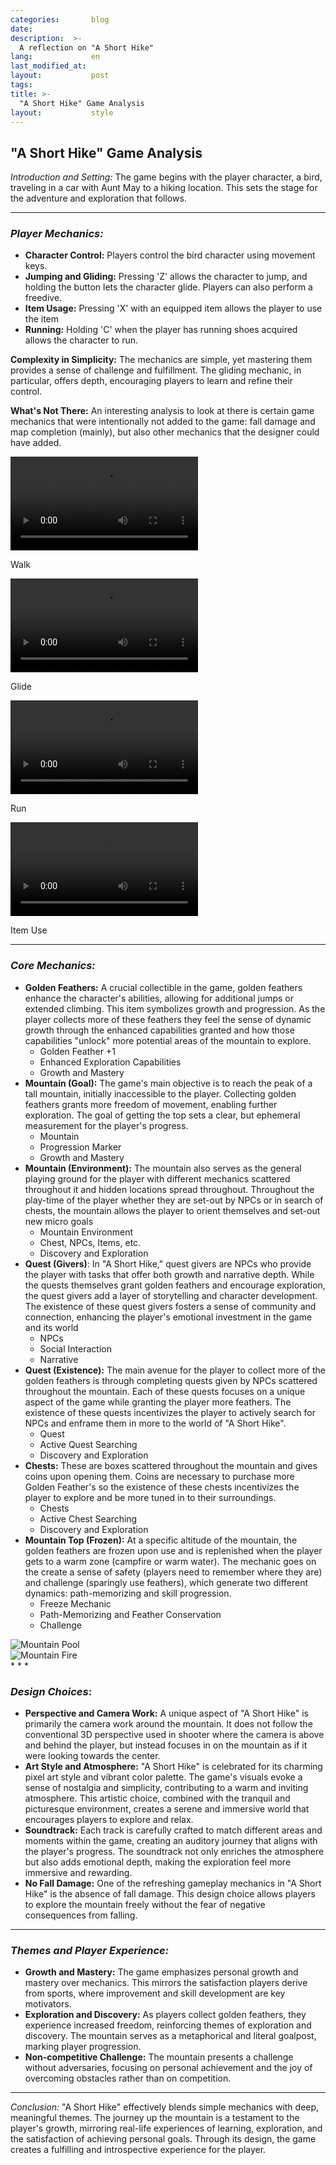 ```yaml
---
categories:       blog
date:             
description:  >-
  A reflection on "A Short Hike"
lang:             en
last_modified_at: 
layout:           post
tags:
title: >-
  "A Short Hike" Game Analysis
layout:           style
---
```


## **"A Short Hike" Game Analysis**

*Introduction and Setting:* The game begins with the player character, a bird, traveling in a car with Aunt May to a hiking location. This sets the stage for the adventure and exploration that follows.

* * *

### *Player Mechanics:*

- **Character Control:** Players control the bird character using movement keys.
- **Jumping and Gliding:** Pressing 'Z' allows the character to jump, and holding the button lets the character glide. Players can also perform a freedive.
- **Item Usage:** Pressing 'X' with an equipped item allows the player to use the item
- **Running:** Holding 'C' when the player has running shoes acquired allows the character to run.

**Complexity in Simplicity:** The mechanics are simple, yet mastering them provides a sense of challenge and fulfillment. The gliding mechanic, in particular, offers depth, encouraging players to learn and refine their control.

**What's Not There:** An interesting analysis to look at there is certain game mechanics that were intentionally not added to the game: fall damage and map completion (mainly), but also other mechanics that the designer could have added.

<!-- Add a container around your video divs -->
<div class="video-grid">
  <div>
    <video controls>
      <source src="/Blog/assets/a-short-hike/walk.mp4" type="video/mp4">
      Your browser does not support the video tag.
    </video>
    <p>Walk</p>
  </div>

  <div>
    <video controls>
      <source src="/Blog/assets/a-short-hike/glide.mp4" type="video/mp4">
      Your browser does not support the video tag.
    </video>
    <p>Glide</p>
  </div>

  <div>
    <video controls>
      <source src="/Blog/assets/a-short-hike/run.mp4" type="video/mp4">
      Your browser does not support the video tag.
    </video>
    <p>Run</p>
  </div>

  <div>
    <video controls>
      <source src="/Blog/assets/a-short-hike/items.mp4" type="video/mp4">
      Your browser does not support the video tag.
    </video>
    <p>Item Use</p>
  </div>
</div>

* * *

### *Core Mechanics:*

- **Golden Feathers:** A crucial collectible in the game, golden feathers enhance the character's abilities, allowing for additional jumps or extended climbing. This item symbolizes growth and progression. As the player collects more of these feathers they feel the sense of dynamic growth through the enhanced capabilities granted and how those capabilities "unlock" more potential areas of the mountain to explore.
    - Golden Feather +1
    - Enhanced Exploration Capabilities
    - Growth and Mastery
- **Mountain (Goal):** The game's main objective is to reach the peak of a tall mountain, initially inaccessible to the player. Collecting golden feathers grants more freedom of movement, enabling further exploration. The goal of getting the top sets a clear, but ephemeral measurement for the player's progress.
    - Mountain
    - Progression Marker
    - Growth and Mastery
- **Mountain (Environment):** The mountain also serves as the general playing ground for the player with different mechanics scattered throughout it and hidden locations spread throughout. Throughout the play-time of the player whether they are set-out by NPCs or in search of chests, the mountain allows the player to orient themselves and set-out new micro goals
    - Mountain Environment
    - Chest, NPCs, Items, etc.
    - Discovery and Exploration
- **Quest (Givers)**: In "A Short Hike," quest givers are NPCs who provide the player with tasks that offer both growth and narrative depth. While the quests themselves grant golden feathers and encourage exploration, the quest givers add a layer of storytelling and character development. The existence of these quest givers fosters a sense of community and connection, enhancing the player's emotional investment in the game and its world
    - NPCs
    - Social Interaction
    - Narrative
- **Quest (Existence):** The main avenue for the player to collect more of the golden feathers is through completing quests given by NPCs scattered throughout the mountain. Each of these quests focuses on a unique aspect of the game while granting the player more feathers. The existence of these quests incentivizes the player to actively search for NPCs and enframe them in more to the world of "A Short Hike".
    - Quest
    - Active Quest Searching
    - Discovery and Exploration
- **Chests:** These are boxes scattered throughout the mountain and gives coins upon opening them. Coins are necessary to purchase more Golden Feather's so the existence of these chests incentivizes the player to explore and be more tuned in to their surroundings.
    - Chests
    - Active Chest Searching
    - Discovery and Exploration
- **Mountain Top (Frozen):** At a specific altitude of the mountain, the golden feathers are frozen upon use and is replenished when the player gets to a warm zone (campfire or warm water). The mechanic goes on the create a sense of safety (players need to remember where they are) and challenge (sparingly use feathers), which generate two different dynamics: path-memorizing and skill progression.
    - Freeze Mechanic
    - Path-Memorizing and Feather Conservation
    - Challenge
<div class="picture-grid">
<div><img src="/Blog/assets/a-short-hike/f_pool.png" alt="Mountain Pool"/></div>
<div><img src="/Blog/assets/a-short-hike/f_fire.png" alt="Mountain Fire"/></div>
</div>
* * *

### *Design Choices*:

- **Perspective and Camera Work:** A unique aspect of "A Short Hike" is primarily the camera work around the mountain. It does not follow the conventional 3D perspective used in shooter where the camera is above and behind the player, but instead focuses in on the mountain as if it were looking towards the center.
- **Art Style and Atmosphere:** "A Short Hike" is celebrated for its charming pixel art style and vibrant color palette. The game's visuals evoke a sense of nostalgia and simplicity, contributing to a warm and inviting atmosphere. This artistic choice, combined with the tranquil and picturesque environment, creates a serene and immersive world that encourages players to explore and relax.
- **Soundtrack:** Each track is carefully crafted to match different areas and moments within the game, creating an auditory journey that aligns with the player's progress. The soundtrack not only enriches the atmosphere but also adds emotional depth, making the exploration feel more immersive and rewarding.
- **No Fall Damage:** One of the refreshing gameplay mechanics in "A Short Hike" is the absence of fall damage. This design choice allows players to explore the mountain freely without the fear of negative consequences from falling.

* * *

### *Themes and Player Experience:*

- **Growth and Mastery:** The game emphasizes personal growth and mastery over mechanics. This mirrors the satisfaction players derive from sports, where improvement and skill development are key motivators.
- **Exploration and Discovery:** As players collect golden feathers, they experience increased freedom, reinforcing themes of exploration and discovery. The mountain serves as a metaphorical and literal goalpost, marking player progression.
- **Non-competitive Challenge:** The mountain presents a challenge without adversaries, focusing on personal achievement and the joy of overcoming obstacles rather than on competition.

* * *

*Conclusion:* "A Short Hike" effectively blends simple mechanics with deep, meaningful themes. The journey up the mountain is a testament to the player's growth, mirroring real-life experiences of learning, exploration, and the satisfaction of achieving personal goals. Through its design, the game creates a fulfilling and introspective experience for the player.
